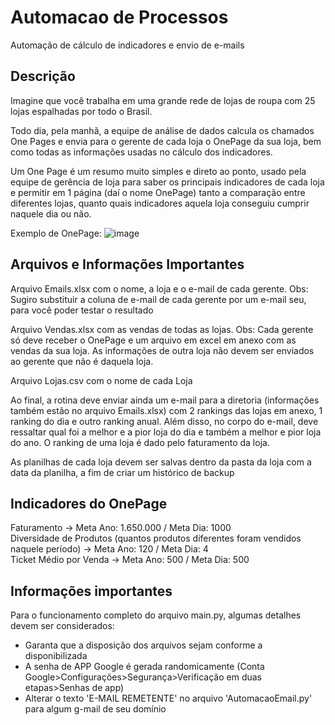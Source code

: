 # Automacao de Processos
 Automação de cálculo de indicadores e envio de e-mails

## Descrição
Imagine que você trabalha em uma grande rede de lojas de roupa com 25 lojas espalhadas por todo o Brasil.

Todo dia, pela manhã, a equipe de análise de dados calcula os chamados One Pages e envia para o gerente de cada loja o OnePage da sua loja, bem como todas as informações usadas no cálculo dos indicadores.

Um One Page é um resumo muito simples e direto ao ponto, usado pela equipe de gerência de loja para saber os principais indicadores de cada loja e permitir em 1 página (daí o nome OnePage) tanto a comparação entre diferentes lojas, quanto quais indicadores aquela loja conseguiu cumprir naquele dia ou não.

Exemplo de OnePage:
![image](https://github.com/IgorVillela/Automacao-de-Processos/assets/127359783/10d598ba-b4c7-4997-ae09-63066aff1a21)

## Arquivos e Informações Importantes
Arquivo Emails.xlsx com o nome, a loja e o e-mail de cada gerente. Obs: Sugiro substituir a coluna de e-mail de cada gerente por um e-mail seu, para você poder testar o resultado

Arquivo Vendas.xlsx com as vendas de todas as lojas. Obs: Cada gerente só deve receber o OnePage e um arquivo em excel em anexo com as vendas da sua loja. As informações de outra loja não devem ser enviados ao gerente que não é daquela loja.

Arquivo Lojas.csv com o nome de cada Loja

Ao final, a rotina deve enviar ainda um e-mail para a diretoria (informações também estão no arquivo Emails.xlsx) com 2 rankings das lojas em anexo, 1 ranking do dia e outro ranking anual. Além disso, no corpo do e-mail, deve ressaltar qual foi a melhor e a pior loja do dia e também a melhor e pior loja do ano. O ranking de uma loja é dado pelo faturamento da loja.

As planilhas de cada loja devem ser salvas dentro da pasta da loja com a data da planilha, a fim de criar um histórico de backup

## Indicadores do OnePage
Faturamento -> Meta Ano: 1.650.000 / Meta Dia: 1000 <br>
Diversidade de Produtos (quantos produtos diferentes foram vendidos naquele período) -> Meta Ano: 120 / Meta Dia: 4 <br>
Ticket Médio por Venda -> Meta Ano: 500 / Meta Dia: 500 <br>

## Informações importantes
Para o funcionamento completo do arquivo main.py, algumas detalhes devem ser considerados:
- Garanta que a disposição dos arquivos sejam conforme a disponibilizada
- A senha de APP Google é gerada randomicamente (Conta Google>Configurações>Segurança>Verificação em duas etapas>Senhas de app)
- Alterar o texto 'E-MAIL REMETENTE' no arquivo 'AutomacaoEmail.py' para algum g-mail de seu domínio
